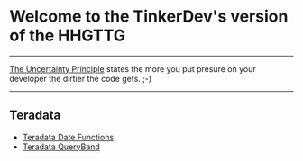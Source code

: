 # Welcome to the TinkerDev's version of the HHGTTG

***

[The Uncertainty Principle](https://en.wikipedia.org/wiki/Uncertainty_principle) states the more you put presure on your developer the dirtier the code gets. ;-)

***

## Teradata
- [Teradata Date Functions](teradata_date_functions.md)
- [Teradata QueryBand](teradata_queryband.md)







